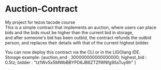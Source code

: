 # Auction-Contract
My project for tezos tacode course <br  > 
This is a simple contract that implements an auction, where users can place bids and the bids must be higher than the current bid in storage, <br  > and after someone's bid has been outbid, the contract refunds the outbid person, and replaces their details with that of the current highest bidder.

You can now deploy this contract via the CLI or in the LIGOlang IDE.<br  >
Storage example: {auction_end : 300000000000000000; highest_bid : 0.5tz; bidder : "tz1Wv5x5MWbBBYPD6JB6ZTZfWNfg9SsTuy9h" }


